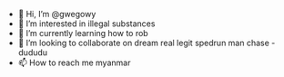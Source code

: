 - 👋 Hi, I’m @gwegowy
- 👀 I’m interested in illegal substances
- 🌱 I’m currently learning how to rob
- 💞️ I’m looking to collaborate on dream real legit spedrun man chase
-dududu
- 📫 How to reach me myanmar

<!---
gwegowy/gwegowy is a ✨ special ✨ repository because its `README.md` (this file) appears on your GitHub profile.
You can click the Preview link to take a look at your changes.
--->
